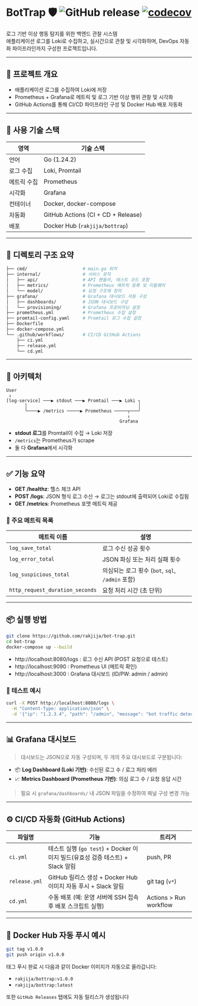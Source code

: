 # BotTrap 🛡️ ![GitHub release](https://img.shields.io/github/v/release/rakjija/bot-trap?style=flat-square) [![codecov](https://codecov.io/gh/rakjija/bot-trap/branch/main/graph/badge.svg)](https://codecov.io/gh/rakjija/bot-trap)

로그 기반 이상 행동 탐지를 위한 백엔드 관찰 시스템  
애플리케이션 로그를 Loki로 수집하고, 
실시간으로 관찰 및 시각화하며,
DevOps 자동화 파이프라인까지 구성한 프로젝트입니다.

---

## 🚀 프로젝트 개요

- 애플리케이션 로그를 수집하여 Loki에 저장
- Prometheus + Grafana로 메트릭 및 로그 기반 이상 행위 관찰 및 시각화
- GitHub Actions를 통해 CI/CD 파이프라인 구성 및 Docker Hub 배포 자동화

---

## 💪 사용 기술 스택

| 영역     | 기술 스택                                 |
|----------|---------------------------------------|
| 언어     | Go (1.24.2)                           |
| 로그 수집 | Loki, Promtail                        |
| 메트릭 수집 | Prometheus                          |
| 시각화   | Grafana                                |
| 컨테이너 | Docker, docker-compose                |
| 자동화   | GitHub Actions (CI + CD + Release)    |
| 배포     | Docker Hub (`rakjija/bottrap`)        |

---

## 📁 디렉토리 구조 요약

```bash
├── cmd/                     # main.go 위치
├── internal/                # 서비스 로직
│   ├── api/                 # API 핸들러, 테스트 코드 포함
│   ├── metrics/             # Prometheus 메트릭 등록 및 미들웨어
│   └── model/               # 요청 구조체 정의
├── grafana/                 # Grafana 대시보드 자동 구성
│   ├── dashboards/          # JSON 대시보드 구성
│   └── provisioning/        # Grafana 프로비저닝 설정
├── prometheus.yml           # Prometheus 수집 설정
├── promtail-config.yaml     # Promtail 로그 수집 설정
├── Dockerfile
├── docker-compose.yml
└── .github/workflows/       # CI/CD GitHub Actions
    ├── ci.yml
    ├── release.yml
    └── cd.yml
```

---

## 🧱 아키텍처

```plaintext
User
 ↓
[log-service] ───▶ stdout ───▶ Promtail ───▶ Loki ┐
       │                                          │
       └────▶ /metrics ─────▶ Prometheus ─────┬───┘
                                              ↓
                                           Grafana
```
- **stdout 로그**를 Promtail이 수집 → Loki 저장  
- `/metrics`는 Prometheus가 scrape
- 둘 다 **Grafana**에서 시각화

---

## ✅ 기능 요약

- **GET /healthz**: 헬스 체크 API
- **POST /logs**: JSON 형식 로그 수신 → 로그는 stdout에 출력되어 Loki로 수집됨
- **GET /metrics**: Prometheus 포맷 메트릭 제공

### 📌 주요 메트릭 목록
| 메트릭 이름                     | 설명                           |
|--------------------------------|--------------------------------|
| `log_save_total`               | 로그 수신 성공 횟수            |
| `log_error_total`              | JSON 파싱 또는 처리 실패 횟수  |
| `log_suspicious_total`         | 의심되는 로그 횟수 (`bot`, `sql`, `/admin` 포함) |
| `http_request_duration_seconds`| 요청 처리 시간 (초 단위)       |

---

## 📦 실행 방법

```bash
git clone https://github.com/rakjija/bot-trap.git
cd bot-trap
docker-compose up --build
```

- http://localhost:8080/logs : 로그 수신 API (POST 요청으로 테스트)
- http://localhost:9090 : Prometheus UI (메트릭 확인)
- http://localhost:3000 : Grafana 대시보드 (ID/PW: admin / admin)

### 🧪 테스트 예시

```bash
curl -X POST http://localhost:8080/logs \
  -H "Content-Type: application/json" \
  -d '{"ip": "1.2.3.4", "path": "/admin", "message": "bot traffic detected"}'
```

---

## 📊 Grafana 대시보드

> 대시보드는 JSON으로 자동 구성되며, 두 개의 주요 대시보드로 구분됩니다:

- 📦 **Log Dashboard (Loki 기반)**: 수신된 로그 수 / 로그 처리 에러
- 📈 **Metrics Dashboard (Prometheus 기반)**: 의심 로그 수 / 요청 응답 시간

> 필요 시 `grafana/dashboards/` 내 JSON 파일을 수정하여 패널 구성 변경 가능

---

## ⚙️ CI/CD 자동화 (GitHub Actions)

| 파일명         | 기능                                                   | 트리거               |
|----------------|--------------------------------------------------------|----------------------|
| `ci.yml`       | 테스트 실행 (`go test`) + Docker 이미지 빌드(유효성 검증 테스트) + Slack 알림 | push, PR             |
| `release.yml`  | GitHub 릴리스 생성 + Docker Hub 이미지 자동 푸시 + Slack 알림 | git tag (`v*`)        |
| `cd.yml`       | 수동 배포 (예: 운영 서버에 SSH 접속 후 배포 스크립트 실행) | Actions > Run workflow |

---

## 🔐 Docker Hub 자동 푸시 예시

```bash
git tag v1.0.0
git push origin v1.0.0
```

태그 푸시 완료 시 다음과 같이 Docker 이미지가 자동으로 올라갑니다:

- `rakjija/bottrap:v1.0.0`
- `rakjija/bottrap:latest`

또한 `GitHub Releases` 탭에도 자동 릴리스가 생성됩니다

